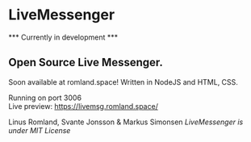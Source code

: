 # LiveMessenger
*** Currently in development ***

## Open Source Live Messenger. 
Soon available at romland.space!
Written in NodeJS and HTML, CSS.

Running on port 3006
<br>
Live preview: https://livemsg.romland.space/

Linus Romland, Svante Jonsson & Markus Simonsen
*LiveMessenger is under MIT License*
